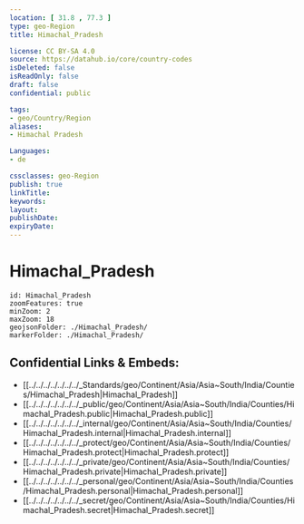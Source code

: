```yaml
---
location: [ 31.8 , 77.3 ] 
type: geo-Region
title: Himachal_Pradesh

license: CC BY-SA 4.0
source: https://datahub.io/core/country-codes
isDeleted: false
isReadOnly: false
draft: false
confidential: public

tags:
- geo/Country/Region
aliases:
- Himachal Pradesh

Languages:
- de

cssclasses: geo-Region
publish: true
linkTitle: 
keywords: 
layout: 
publishDate: 
expiryDate: 
---
```


# Himachal_Pradesh

```leaflet
id: Himachal_Pradesh
zoomFeatures: true 
minZoom: 2 
maxZoom: 18
geojsonFolder: ./Himachal_Pradesh/
markerFolder: ./Himachal_Pradesh/
```


## Confidential Links & Embeds: 
- [[../../../../../../../_Standards/geo/Continent/Asia/Asia~South/India/Counties/Himachal_Pradesh|Himachal_Pradesh]] 
- [[../../../../../../../_public/geo/Continent/Asia/Asia~South/India/Counties/Himachal_Pradesh.public|Himachal_Pradesh.public]] 
- [[../../../../../../../_internal/geo/Continent/Asia/Asia~South/India/Counties/Himachal_Pradesh.internal|Himachal_Pradesh.internal]] 
- [[../../../../../../../_protect/geo/Continent/Asia/Asia~South/India/Counties/Himachal_Pradesh.protect|Himachal_Pradesh.protect]] 
- [[../../../../../../../_private/geo/Continent/Asia/Asia~South/India/Counties/Himachal_Pradesh.private|Himachal_Pradesh.private]] 
- [[../../../../../../../_personal/geo/Continent/Asia/Asia~South/India/Counties/Himachal_Pradesh.personal|Himachal_Pradesh.personal]] 
- [[../../../../../../../_secret/geo/Continent/Asia/Asia~South/India/Counties/Himachal_Pradesh.secret|Himachal_Pradesh.secret]] 

